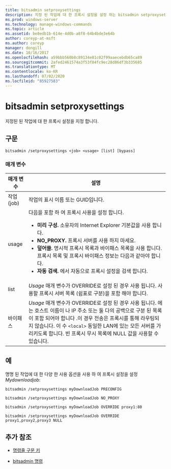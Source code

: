 ```yaml
---
title: bitsadmin setproxysettings
description: 지정 된 작업에 대 한 프록시 설정을 설정 하는 bitsadmin setproxysettings 명령에 대 한 참조 문서입니다.
ms.prod: windows-server
ms.technology: manage-windows-commands
ms.topic: article
ms.assetid: be8edb1b-614e-4d0b-a8f8-64b4bde3e64b
author: coreyp-at-msft
ms.author: coreyp
manager: dongill
ms.date: 10/16/2017
ms.openlocfilehash: a59bbb560b8c89134e81c02f99aaecebdb65ca89
ms.sourcegitcommit: 2afed2461574a3f53f84fc9ec28d86df3b335685
ms.translationtype: MT
ms.contentlocale: ko-KR
ms.lasthandoff: 07/02/2020
ms.locfileid: "85927583"
---
```

# <a name="bitsadmin-setproxysettings"></a>bitsadmin setproxysettings

지정된 된 작업에 대 한 프록시 설정을 지정 합니다.

## <a name="syntax"></a>구문

```
bitsadmin /setproxysettings <job> <usage> [list] [bypass]
```

### <a name="parameters"></a>매개 변수

| 매개 변수 | 설명 |
| --------- | ----------- |
| 작업(job) | 작업의 표시 이름 또는 GUID입니다. |
| usage | 다음을 포함 하 여 프록시 사용을 설정 합니다.<ul><li>**미리 구성.** 소유자의 Internet Explorer 기본값을 사용 합니다.</li><li>**NO_PROXY.** 프록시 서버를 사용 하지 마세요.</li><li>**덮어쓸.** 명시적 프록시 목록과 바이패스 목록을 사용 합니다. 프록시 목록 및 프록시 바이패스 정보는 다음과 같아야 합니다.</li><li>**자동 검색.** 에서 자동으로 프록시 설정을 검색 합니다.</li></ul> |
| list | *Usage* 매개 변수가 OVERRIDE로 설정 된 경우 사용 됩니다. 사용할 프록시 서버 목록 (쉼표로 구분)을 포함 해야 합니다. |
| 바이패스 | *Usage* 매개 변수가 OVERRIDE로 설정 된 경우 사용 됩니다. 에는 호스트 이름이 나 IP 주소 또는 둘 다의 공백으로 구분 된 목록이 포함 되어야 합니다 .이 경우 전송은 프록시를 통해 라우팅되지 않습니다. 이 수 `<local>` 동일한 LAN에 있는 모든 서버를 가리키도록 합니다. 빈 프록시 무시 목록에 NULL 값을 사용할 수 있습니다. |

## <a name="examples"></a>예

명명 된 작업에 대 한 다양 한 사용 옵션을 사용 하 여 프록시 설정을 설정 *Mydownloadjob*:

```
bitsadmin /setproxysettings myDownloadJob PRECONFIG
```

```
bitsadmin /setproxysettings myDownloadJob NO_PROXY
```
```
bitsadmin /setproxysettings myDownloadJob OVERRIDE proxy1:80
```

```
bitsadmin /setproxysettings myDownloadJob OVERRIDE proxy1,proxy2,proxy3 NULL
```

## <a name="additional-references"></a>추가 참조

- [명령줄 구문 키](command-line-syntax-key.md)

- [bitsadmin 명령](bitsadmin.md)
